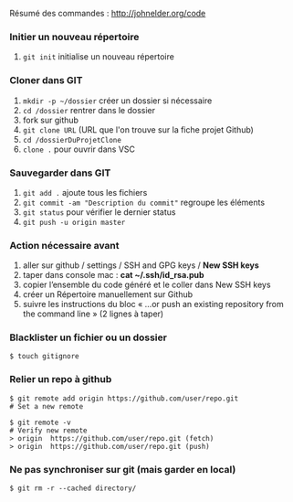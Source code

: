 Résumé des commandes : http://johnelder.org/code

### Initier un nouveau répertoire
1. ```git init``` initialise un nouveau répertoire

### Cloner dans GIT
1. ```mkdir -p ~/dossier``` créer un dossier si nécessaire
2. ```cd /dossier``` rentrer dans le dossier
3. fork sur github
4. ```git clone URL``` (URL que l'on trouve sur la fiche projet Github)
5. ```cd /dossierDuProjetClone```
6. ```clone .``` pour ouvrir dans VSC

### Sauvegarder dans GIT
1. ```git add .``` ajoute tous les fichiers 
2. ```git commit -am "Description du commit"``` regroupe les éléments
3. ```git status``` pour vérifier le dernier status
4. ```git push -u origin master```

### Action nécessaire avant
1. aller sur github / settings / SSH and GPG keys / **New SSH keys**
2. taper dans console mac : **cat ~/.ssh/id_rsa.pub**
3. copier l’ensemble du code généré et le coller dans New SSH keys
4. créer un Répertoire manuellement sur Github
5. suivre les instructions du bloc « …or push an existing repository from the command line » (2 lignes à taper)

### Blacklister un fichier ou un dossier 
```$ touch gitignore```

### Relier un repo à github
```
$ git remote add origin https://github.com/user/repo.git
# Set a new remote

$ git remote -v
# Verify new remote
> origin  https://github.com/user/repo.git (fetch)
> origin  https://github.com/user/repo.git (push)
```

### Ne pas synchroniser sur git (mais garder en local)
```$ git rm -r --cached directory/```